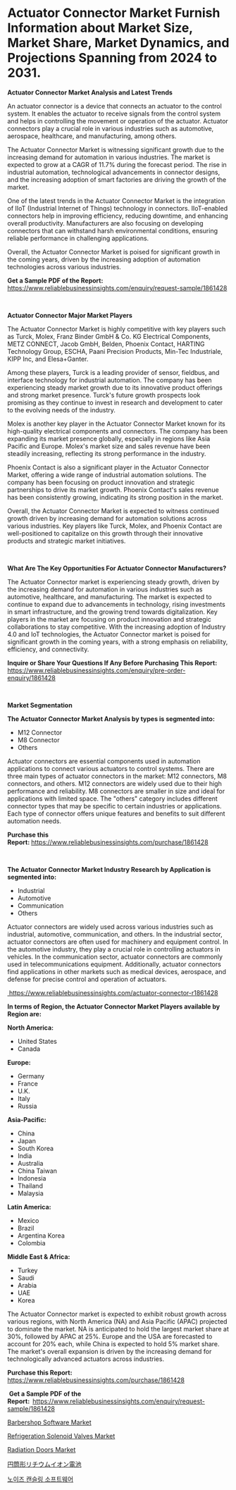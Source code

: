 <p><h1>Actuator Connector Market Furnish Information about Market Size, Market Share, Market Dynamics, and Projections Spanning from 2024 to 2031.</h1></p><p><strong>Actuator Connector Market Analysis and Latest Trends</strong></p>
<p><p>An actuator connector is a device that connects an actuator to the control system. It enables the actuator to receive signals from the control system and helps in controlling the movement or operation of the actuator. Actuator connectors play a crucial role in various industries such as automotive, aerospace, healthcare, and manufacturing, among others.</p><p>The Actuator Connector Market is witnessing significant growth due to the increasing demand for automation in various industries. The market is expected to grow at a CAGR of 11.7% during the forecast period. The rise in industrial automation, technological advancements in connector designs, and the increasing adoption of smart factories are driving the growth of the market.</p><p>One of the latest trends in the Actuator Connector Market is the integration of IIoT (Industrial Internet of Things) technology in connectors. IIoT-enabled connectors help in improving efficiency, reducing downtime, and enhancing overall productivity. Manufacturers are also focusing on developing connectors that can withstand harsh environmental conditions, ensuring reliable performance in challenging applications.</p><p>Overall, the Actuator Connector Market is poised for significant growth in the coming years, driven by the increasing adoption of automation technologies across various industries.</p></p>
<p><strong>Get a Sample PDF of the Report:&nbsp;</strong> <a href="https://www.reliablebusinessinsights.com/enquiry/request-sample/1861428">https://www.reliablebusinessinsights.com/enquiry/request-sample/1861428</a></p>
<p>&nbsp;</p>
<p><strong>Actuator Connector Major Market Players</strong></p>
<p><p>The Actuator Connector Market is highly competitive with key players such as Turck, Molex, Franz Binder GmbH & Co. KG Electrical Components, METZ CONNECT, Jacob GmbH, Belden, Phoenix Contact, HARTING Technology Group, ESCHA, Paani Precision Products, Min-Tec Industriale, KIPP Inc, and Elesa+Ganter.</p><p>Among these players, Turck is a leading provider of sensor, fieldbus, and interface technology for industrial automation. The company has been experiencing steady market growth due to its innovative product offerings and strong market presence. Turck's future growth prospects look promising as they continue to invest in research and development to cater to the evolving needs of the industry.</p><p>Molex is another key player in the Actuator Connector Market known for its high-quality electrical components and connectors. The company has been expanding its market presence globally, especially in regions like Asia Pacific and Europe. Molex's market size and sales revenue have been steadily increasing, reflecting its strong performance in the industry.</p><p>Phoenix Contact is also a significant player in the Actuator Connector Market, offering a wide range of industrial automation solutions. The company has been focusing on product innovation and strategic partnerships to drive its market growth. Phoenix Contact's sales revenue has been consistently growing, indicating its strong position in the market.</p><p>Overall, the Actuator Connector Market is expected to witness continued growth driven by increasing demand for automation solutions across various industries. Key players like Turck, Molex, and Phoenix Contact are well-positioned to capitalize on this growth through their innovative products and strategic market initiatives.</p></p>
<p>&nbsp;</p>
<p><strong>What Are The Key Opportunities For Actuator Connector Manufacturers?</strong></p>
<p><p>The Actuator Connector market is experiencing steady growth, driven by the increasing demand for automation in various industries such as automotive, healthcare, and manufacturing. The market is expected to continue to expand due to advancements in technology, rising investments in smart infrastructure, and the growing trend towards digitalization. Key players in the market are focusing on product innovation and strategic collaborations to stay competitive. With the increasing adoption of Industry 4.0 and IoT technologies, the Actuator Connector market is poised for significant growth in the coming years, with a strong emphasis on reliability, efficiency, and connectivity.</p></p>
<p><strong>Inquire or Share Your Questions If Any Before Purchasing This Report:</strong> <a href="https://www.reliablebusinessinsights.com/enquiry/pre-order-enquiry/1861428">https://www.reliablebusinessinsights.com/enquiry/pre-order-enquiry/1861428</a></p>
<p>&nbsp;</p>
<p><strong>Market Segmentation</strong></p>
<p><strong>The Actuator Connector Market Analysis by types is segmented into:</strong></p>
<p><ul><li>M12 Connector</li><li>M8 Connector</li><li>Others</li></ul></p>
<p><p>Actuator connectors are essential components used in automation applications to connect various actuators to control systems. There are three main types of actuator connectors in the market: M12 connectors, M8 connectors, and others. M12 connectors are widely used due to their high performance and reliability. M8 connectors are smaller in size and ideal for applications with limited space. The "others" category includes different connector types that may be specific to certain industries or applications. Each type of connector offers unique features and benefits to suit different automation needs.</p></p>
<p><strong>Purchase this Report:&nbsp;</strong><a href="https://www.reliablebusinessinsights.com/purchase/1861428">https://www.reliablebusinessinsights.com/purchase/1861428</a></p>
<p>&nbsp;</p>
<p><strong>The Actuator Connector Market Industry Research by Application is segmented into:</strong></p>
<p><ul><li>Industrial</li><li>Automotive</li><li>Communication</li><li>Others</li></ul></p>
<p><p>Actuator connectors are widely used across various industries such as industrial, automotive, communication, and others. In the industrial sector, actuator connectors are often used for machinery and equipment control. In the automotive industry, they play a crucial role in controlling actuators in vehicles. In the communication sector, actuator connectors are commonly used in telecommunications equipment. Additionally, actuator connectors find applications in other markets such as medical devices, aerospace, and defense for precise control and operation of actuators.</p></p>
<p><a href="https://www.reliablebusinessinsights.com/actuator-connector-r1861428">&nbsp;https://www.reliablebusinessinsights.com/actuator-connector-r1861428</a></p>
<p><strong>In terms of Region, the Actuator Connector Market Players available by Region are:</strong></p>
<p>
    <p> <strong> North America: </strong>
        <ul>
            <li>United States</li>
            <li>Canada</li>
        </ul>
        </p> 
    <p> <strong> Europe: </strong>
        <ul>
            <li>Germany</li>
            <li>France</li>
            <li>U.K.</li>
            <li>Italy</li>
            <li>Russia</li>
        </ul>
        </p> 
    <p> <strong> Asia-Pacific: </strong>
        <ul>
            <li>China</li>
            <li>Japan</li>
            <li>South Korea</li>
            <li>India</li>
            <li>Australia</li>
            <li>China Taiwan</li>
            <li>Indonesia</li>
            <li>Thailand</li>
            <li>Malaysia</li>
        </ul>
        </p> 
    <p> <strong> Latin America: </strong>
        <ul>
            <li>Mexico</li>
            <li>Brazil</li>
            <li>Argentina Korea</li>
            <li>Colombia</li>
        </ul>
        </p> 
    <p> <strong> Middle East & Africa: </strong>
        <ul>
            <li>Turkey</li>
            <li>Saudi</li>
            <li>Arabia</li>
            <li>UAE</li>
            <li>Korea</li>
        </ul>
    </p>
    </p>
<p><p>The Actuator Connector market is expected to exhibit robust growth across various regions, with North America (NA) and Asia Pacific (APAC) projected to dominate the market. NA is anticipated to hold the largest market share at 30%, followed by APAC at 25%. Europe and the USA are forecasted to account for 20% each, while China is expected to hold 5% market share. The market's overall expansion is driven by the increasing demand for technologically advanced actuators across industries.</p></p>
<p><strong>Purchase this Report: </strong><a href="https://www.reliablebusinessinsights.com/purchase/1861428">https://www.reliablebusinessinsights.com/purchase/1861428</a></p>
<p>&nbsp;<strong>Get a Sample PDF of the Report:&nbsp;&nbsp;</strong><a href="https://www.reliablebusinessinsights.com/enquiry/request-sample/1861428">https://www.reliablebusinessinsights.com/enquiry/request-sample/1861428</a></p>
<p><strong></strong></p>
<p><p><a href="https://www.linkedin.com/pulse/global-barbershop-software-market-size-expected-reach-cagr-900-ade7f?trackingId=LlBRh30KDipqjUJ9Olj2bQ%3D%3D">Barbershop Software Market</a></p><p><a href="https://github.com/alwa8650/Market-Research-Report-List-1/blob/main/refrigeration-solenoid-valves-market.md">Refrigeration Solenoid Valves Market</a></p><p><a href="https://github.com/nusratjahan12006/Market-Research-Report-List-1/blob/main/radiation-doors-market.md">Radiation Doors Market</a></p><p><a href="https://github.com/LenoraKris2023/Market-Research-Report-List-1/blob/main/9084663160687.md">円筒形リチウムイオン電池</a></p><p><a href="https://github.com/hxzi07639916/Market-Research-Report-List-2/blob/main/2976218172805.md">노이즈 캔슬링 소프트웨어</a></p></p>
